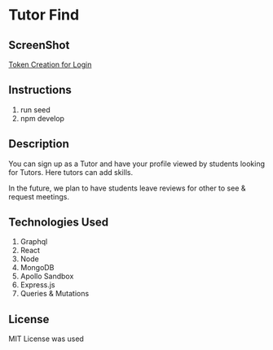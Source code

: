 # Tutor Find

## ScreenShot
[Token Creation for Login](./Assets/Login_UserToken.png)
## Instructions

1. run seed 
2. npm develop

## Description
You can sign up as a Tutor and have your profile viewed by students looking for Tutors.  Here tutors can add skills. 

In the future, we plan to have students leave reviews for other to see & request meetings. 

## Technologies Used
1. Graphql
2. React
3. Node
4. MongoDB
5. Apollo Sandbox
6. Express.js
7. Queries & Mutations

## License
 MIT License was used
